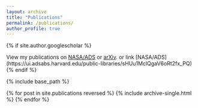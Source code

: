 ```yaml
---
layout: archive
title: "Publications"
permalink: /publications/
author_profile: true
---
```


{% if site.author.googlescholar %}
  <div class="wordwrap">View my publications on <a href="{{https://ui.adsabs.harvard.edu/public-libraries/sHUu1MclQgaV6oRt2fx_PQ}}">NASA/ADS</a> or <a href="{{https://arxiv.org/search/?searchtype=author&query=Gakis%2C+D}}">arXiv</a>. or link [NASA/ADS](https://ui.adsabs.harvard.edu/public-libraries/sHUu1MclQgaV6oRt2fx_PQ)  </div>
{% endif %}

{% include base_path %}

{% for post in site.publications reversed %}
  {% include archive-single.html %}
{% endfor %}
